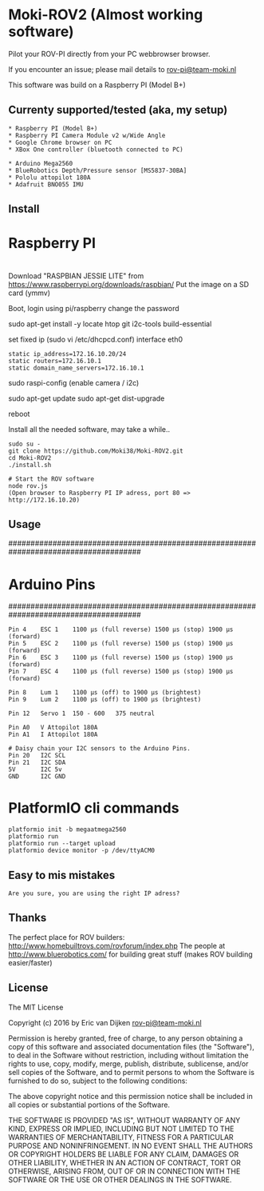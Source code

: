 # Moki-ROV2 (Almost working software)

Pilot your ROV-PI directly from your PC webbrowser browser.

If you encounter an issue; please mail details to <rov-pi@team-moki.nl>

This software was build on a Raspberry PI (Model B+)

## Currenty supported/tested (aka, my setup)

```
* Raspberry PI (Model B+)
* Raspberry PI Camera Module v2 w/Wide Angle
* Google Chrome browser on PC
* XBox One controller (bluetooth connected to PC)

* Arduino Mega2560
* BlueRobotics Depth/Pressure sensor [MS5837-30BA]
* Pololu attopilot 180A
* Adafruit BNO055 IMU
```
## Install

#
# Raspberry PI
#
Download "RASPBIAN JESSIE LITE" from https://www.raspberrypi.org/downloads/raspbian/
Put the image on a SD card (ymmv)

Boot, login using pi/raspberry
change the password

sudo apt-get install -y locate htop git i2c-tools build-essential

set fixed ip (sudo vi /etc/dhcpcd.conf)
interface eth0
```
static ip_address=172.16.10.20/24
static routers=172.16.10.1
static domain_name_servers=172.16.10.1
```

sudo raspi-config (enable camera / i2c)

sudo apt-get update
sudo apt-get dist-upgrade

reboot 


Install all the needed software, may take a while..
```
sudo su -
git clone https://github.com/Moki38/Moki-ROV2.git
cd Moki-ROV2
./install.sh
 
# Start the ROV software
node rov.js
(Open browser to Raspberry PI IP adress, port 80 => http://172.16.10.20)
```

## Usage

######################################################################################
#                   Arduino Pins
######################################################################################
```
Pin 4    ESC 1    1100 μs (full reverse) 1500 μs (stop) 1900 μs (forward)    
Pin 5    ESC 2    1100 μs (full reverse) 1500 μs (stop) 1900 μs (forward)
Pin 6    ESC 3    1100 μs (full reverse) 1500 μs (stop) 1900 μs (forward)
Pin 7    ESC 4    1100 μs (full reverse) 1500 μs (stop) 1900 μs (forward)

Pin 8    Lum 1    1100 μs (off) to 1900 μs (brightest)
Pin 9    Lum 2    1100 μs (off) to 1900 μs (brightest)

Pin 12   Servo 1  150 - 600   375 neutral

Pin A0   V Attopilot 180A
Pin A1   I Attopilot 180A

# Daisy chain your I2C sensors to the Arduino Pins.
Pin 20   I2C SCL
Pin 21   I2C SDA
5V       I2C 5v
GND      I2C GND
```

# PlatformIO cli commands
```
platformio init -b megaatmega2560
platformio run
platformio run --target upload
platformio device monitor -p /dev/ttyACM0
```

## Easy to mis mistakes
```
Are you sure, you are using the right IP adress?
```

## Thanks

The perfect place for ROV builders: http://www.homebuiltrovs.com/rovforum/index.php
The people at http://www.bluerobotics.com/ for building great stuff (makes ROV building easier/faster)

## License

The MIT License

Copyright (c) 2016 by Eric van Dijken <rov-pi@team-moki.nl>

Permission is hereby granted, free of charge, to any person obtaining a copy
of this software and associated documentation files (the "Software"), to deal
in the Software without restriction, including without limitation the rights
to use, copy, modify, merge, publish, distribute, sublicense, and/or sell
copies of the Software, and to permit persons to whom the Software is
furnished to do so, subject to the following conditions:

The above copyright notice and this permission notice shall be included in
all copies or substantial portions of the Software.

THE SOFTWARE IS PROVIDED "AS IS", WITHOUT WARRANTY OF ANY KIND, EXPRESS OR
IMPLIED, INCLUDING BUT NOT LIMITED TO THE WARRANTIES OF MERCHANTABILITY,
FITNESS FOR A PARTICULAR PURPOSE AND NONINFRINGEMENT. IN NO EVENT SHALL THE
AUTHORS OR COPYRIGHT HOLDERS BE LIABLE FOR ANY CLAIM, DAMAGES OR OTHER
LIABILITY, WHETHER IN AN ACTION OF CONTRACT, TORT OR OTHERWISE, ARISING FROM,
OUT OF OR IN CONNECTION WITH THE SOFTWARE OR THE USE OR OTHER DEALINGS IN
THE SOFTWARE.
